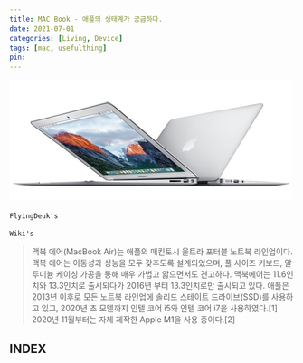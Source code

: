 ```yaml
---
title: MAC Book - 애플의 생태계가 궁금하다.
date: 2021-07-01
categories: [Living, Device]
tags: [mac, usefulthing]
pin:
---
```


![macbook](/img/living/macbook/macbook.jpg)

`FlyingDeuk's`
> 

`Wiki's`
> 맥북 에어(MacBook Air)는 애플의 매킨토시 울트라 포터블 노트북 라인업이다. 맥북 에어는 이동성과 성능을 모두 갖추도록 설계되었으며, 풀 사이즈 키보드, 알루미늄 케이싱 가공을 통해 매우 가볍고 얇으면서도 견고하다. 맥북에어는 11.6인치와 13.3인치로 출시되다가 2016년 부터 13.3인치로만 출시되고 있다. 애플은 2013년 이후로 모든 노트북 라인업에 솔리드 스테이트 드라이브(SSD)를 사용하고 있고, 2020년 초 모델까지 인텔 코어 i5와 인텔 코어 i7을 사용하였다.[1] 2020년 11월부터는 자체 제작한 Apple M1을 사용 중이다.[2]


## INDEX

